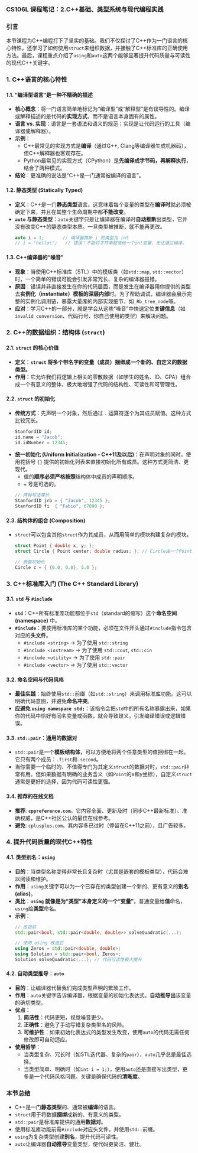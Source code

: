 ### **CS106L 课程笔记：2.C++基础、类型系统与现代编程实践**

### **引言**

本节课程为C++编程打下了坚实的基础。我们不仅探讨了C++作为一门语言的核心特性，还学习了如何使用`struct`来组织数据，并接触了C++标准库的正确使用方法。最后，课程重点介绍了`using`和`auto`这两个能够显著提升代码质量与可读性的现代C++关键字。

### **1. C++语言的核心特性**

#### **1.1. “编译型语言”是一种不精确的描述**

*   **核心概念**：将一门语言简单地标记为“编译型”或“解释型”是有误导性的。编译或解释描述的是代码的**实现方式**，而不是语言本身固有的属性。
*   **语言 vs. 实现**：语言是一套语法和语义的规范；实现是让代码运行的工具（编译器或解释器）。
*   **示例**：
    *   C++最常见的实现方式是**编译**（通过G++, Clang等编译器生成机器码），但C++解释器也客观存在。
    *   Python最常见的实现方式（CPython）是**先编译成字节码，再解释执行**，结合了两种模式。
*   **结论**：更准确的说法是“C++是一门通常被编译的语言”。

#### **1.2. 静态类型 (Statically Typed)**

*   **定义**：C++是一门**静态类型**语言。这意味着每个变量的类型在**编译时**就必须被确定下来，并且在其整个生命周期中都**不能改变**。
*   **`auto` 与静态类型**：`auto`关键字只是让编译器在编译时**自动推断**出类型，它并没有改变C++的静态类型本质。一旦类型被推断，就不能再更改。
    ```cpp
    auto i = 1;       // 编译器推断 i 的类型为 int
    // i = "hello!";   // 错误！不能将字符串赋值给一个int变量，无法通过编译。
    ```

#### **1.3. C++编译器的“噪音”**

*   **现象**：当使用C++标准库（STL）中的模板类（如`std::map`, `std::vector`）时，一个简单的错误可能会引发非常冗长、复杂的编译器报错。
*   **原因**：错误并非直接发生在你的代码层面，而是发生在编译器用你提供的类型去**实例化（instantiate）模板的深层内部**时。为了帮助调试，编译器会展示完整的实例化调用链，暴露大量库的内部实现细节，如`_Rb_tree_node`等。
*   **应对**：学习C++的一部分，就是学会从这些“噪音”中快速定位**关键信息**（如 `invalid conversion`、代码行号、你自己使用的类型）来解决问题。

### **2. C++的数据组织：结构体 (`struct`)**

#### **2.1. `struct` 的核心价值**

*   **定义**：**`struct` 将多个带名字的变量（成员）捆绑成一个新的、自定义的数据类型。**
*   **作用**：它允许我们将逻辑上相关的零散数据（如学生的姓名、ID、GPA）组合成一个有意义的整体，极大地增强了代码的结构性、可读性和可管理性。

#### **2.2. `struct` 的初始化**

*   **传统方式**：先声明一个对象，然后通过 `.` 运算符逐个为其成员赋值。这种方式比较冗长。
    ```cpp
    StanfordID id;
    id.name = "Jacob";
    id.idNumber = 12345;
    ```
*   **统一初始化 (Uniform Initialization - C++11及以后)**：在声明对象的同时，使用花括号 `{}` 提供的初始化列表来直接初始化所有成员。这种方式更简洁、更现代。
    *   值的**顺序必须严格按照**结构体中成员的声明顺序。
    *   `=` 号是可选的。
    ```cpp
    // 两种写法等价
    StanfordID jrb = { "Jacob", 12345 };
    StanfordID fi  { "Fabio", 67890 };
    ```

#### **2.3. 结构体的组合 (Composition)**

*   `struct`可以包含其他`struct`作为其成员，从而用简单的模块构建复杂的模块。
    ```cpp
    struct Point { double x, y; };
    struct Circle { Point center; double radius; }; // Circle由一个Point和一个double组成
    
    // 嵌套初始化
    Circle c = { {0.0, 0.0}, 5.0 };
    ```

### **3. C++标准库入门 (The C++ Standard Library)**

#### **3.1. `std` 与 `#include`**

*   **`std`**：C++所有标准库功能都位于`std`（standard的缩写）这个**命名空间 (namespace)** 中。
*   **`#include`**：要使用标准库的某个功能，必须在文件开头通过`#include`指令包含对应的**头文件**。
    *   `#include <string>`   →  为了使用 `std::string`
    *   `#include <iostream>`  →  为了使用 `std::cout`, `std::cin`
    *   `#include <utility>`    →  为了使用 `std::pair`
    *   `#include <vector>`   →  为了使用 `std::vector`

#### **3.2. 命名空间与代码风格**

*   **最佳实践**：始终使用`std::`前缀（如`std::string`）来调用标准库功能。这可以明确代码意图，并避免**命名冲突**。
*   **应避免 `using namespace std;`**：该指令会把`std`中的所有名称暴露出来，如果你的代码中恰好有同名变量或函数，就会导致歧义，引发编译错误或逻辑错误。

#### **3.3. `std::pair`：通用的数据对**

*   `std::pair`是一个**模板结构体**，可以方便地将两个任意类型的值捆绑在一起。它只有两个成员：`.first`和`.second`。
*   当你需要一个临时的、不值得专门为其定义`struct`的数据对时，`std::pair`非常有用。但如果数据有明确的业务含义（如`Point`的x和y坐标），自定义`struct`通常是更好的选择，因为代码可读性更强。

#### **3.4. 推荐的在线文档**

*   **推荐**: **`cppreference.com`**。它内容全面、更新及时（同步C++最新标准）、准确权威，是C++社区公认的最佳在线参考。
*   **避免**: `cplusplus.com`。其内容多已过时（停留在C++11之前），且广告较多。

### **4. 提升代码质量的现代C++特性**

#### **4.1. 类型别名：`using`**

*   **目的**：当类型名称变得非常长且复杂时（尤其是嵌套的模板类型），代码会难以阅读和维护。
*   **作用**：`using`关键字可以为一个已存在的类型创建一个新的、更有意义的**别名 (alias)**。
*   **类比**：**`using` 就像是为“类型”本身定义的一个“变量”**。普通变量给**值**命名，`using`给**类型**命名。
*   **示例**：
    ```cpp
    // 改造前
    std::pair<bool, std::pair<double, double>> solveQuadratic(...);

    // 使用 using 改造后
    using Zeros = std::pair<double, double>;
    using Solution = std::pair<bool, Zeros>;
    Solution solveQuadratic(...); // 代码可读性极大提升
    ```

#### **4.2. 自动类型推导：`auto`**

*   **目的**：让编译器代替我们完成类型声明的繁琐工作。
*   **作用**：`auto`关键字告诉编译器，根据变量的初始化表达式，**自动推导出**该变量的确切类型。
*   **优点**：
    1.  **简洁性**：代码更短，视觉噪音更少。
    2.  **正确性**：避免了手动写错复杂类型名的风险。
    3.  **可维护性**：如果初始化表达式的类型发生改变，使用`auto`的代码无需任何修改即可自动适应。
*   **使用哲学**：
    *   当类型复杂、冗长时（如STL迭代器、复杂的`pair`），`auto`几乎总是最佳选择。
    *   当类型简单、明确时（如`int i = 1;`），使用`auto`还是直接写出类型，更多是一个代码风格问题。关键是确保代码的**清晰度**。

### **本节总结**

*   C++是一门**静态类型**的、通常被**编译**的语言。
*   `struct`用于将数据**捆绑**成新的、有意义的类型。
*   `std::pair`是标准库提供的通用**数据对**。
*   使用标准库功能前需`#include`对应头文件，并使用`std::`前缀。
*   `using`为复杂类型创建**别名**，提升代码可读性。
*   `auto`让编译器**自动推导**变量类型，使代码更简洁、健壮。